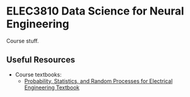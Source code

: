 # ELEC3810 Data Science for Neural Engineering
Course stuff.

## Useful Resources
- Course textbooks:
    - [Probability, Statistics, and Random Processes for Electrical Engineering Textbook](./Textbook_Prob_Stat_RandProc_EE.pdf)